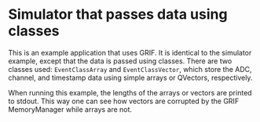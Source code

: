 # Simulator that passes data using classes

This is an example application that uses GRIF.  It is identical to the 
simulator example, except that the data is passed using classes.  There are
two classes used: ```EventClassArray``` and ```EventClassVector```, which
store the ADC, channel, and timestamp data using simple arrays or QVectors, 
respectively.

When running this example, the lengths of the arrays or vectors are printed
to stdout.  This way one can see how vectors are corrupted by the GRIF
MemoryManager while arrays are not.


